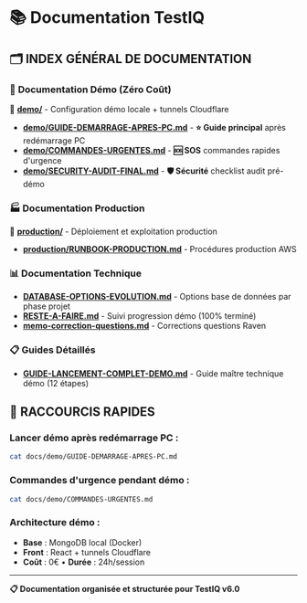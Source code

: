 # 📚 Documentation TestIQ

## 🗂️ **INDEX GÉNÉRAL DE DOCUMENTATION**

### 🚀 **Documentation Démo (Zéro Coût)**
📁 **[demo/](demo/)** - Configuration démo locale + tunnels Cloudflare
- **[demo/GUIDE-DEMARRAGE-APRES-PC.md](demo/GUIDE-DEMARRAGE-APRES-PC.md)** - **⭐ Guide principal** après redémarrage PC
- **[demo/COMMANDES-URGENTES.md](demo/COMMANDES-URGENTES.md)** - **🆘 SOS** commandes rapides d'urgence
- **[demo/SECURITY-AUDIT-FINAL.md](demo/SECURITY-AUDIT-FINAL.md)** - **🛡️ Sécurité** checklist audit pré-démo

### 🏭 **Documentation Production**
📁 **[production/](production/)** - Déploiement et exploitation production
- **[production/RUNBOOK-PRODUCTION.md](production/RUNBOOK-PRODUCTION.md)** - Procédures production AWS

### 📊 **Documentation Technique**
- **[DATABASE-OPTIONS-EVOLUTION.md](DATABASE-OPTIONS-EVOLUTION.md)** - Options base de données par phase projet
- **[RESTE-A-FAIRE.md](RESTE-A-FAIRE.md)** - Suivi progression démo (100% terminé)
- **[memo-correction-questions.md](memo-correction-questions.md)** - Corrections questions Raven

### 📋 **Guides Détaillés**
- **[GUIDE-LANCEMENT-COMPLET-DEMO.md](GUIDE-LANCEMENT-COMPLET-DEMO.md)** - Guide maître technique démo (12 étapes)

## 🎯 **RACCOURCIS RAPIDES**

### **Lancer démo après redémarrage PC :**
```bash
cat docs/demo/GUIDE-DEMARRAGE-APRES-PC.md
```

### **Commandes d'urgence pendant démo :**
```bash
cat docs/demo/COMMANDES-URGENTES.md
```

### **Architecture démo :**
- **Base** : MongoDB local (Docker)
- **Front** : React + tunnels Cloudflare  
- **Coût** : 0€ • **Durée** : 24h/session

---

**📋 Documentation organisée et structurée pour TestIQ v6.0**